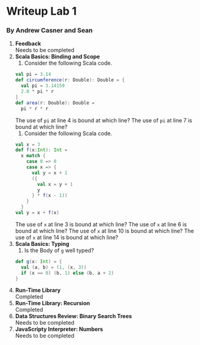 # Writeup Lab 1
### By Andrew Casner and Sean
1. **Feedback**  
Needs to be completed
1. **Scala Basics: Binding and Scope**
   1. Consider the following Scala code.  
   ```Scala
   val pi = 3.14
   def circumference(r: Double): Double = {
     val pi = 3.14159
     2.0 * pi * r
   }
   def area(r: Double): Double =
     pi * r * r
   ```
   The use of `pi` at line 4 is bound at which line? The use of `pi` at line 7 is bound at which line?  
   1. Consider the following Scala code.  
   ```Scala
   val x = 3
   def f(x:Int): Int =
     x match {
       case 0 => 0
       case x => {
         val y = x + 1
         ({
           val x = y + 1
           y
         } * f(x - 1))
       }
     }
   val y = x + f(x)
   ```
   The use of `x` at line 3 is bound at which line? The use of `x` at line 6 is bound at which line? The use of `x` at line 10 is bound at which line? The use of `x` at line 14 is bound at which line?
1. **Scala Basics: Typing**  
   1. Is the Body of `g` well typed?  
   ```Scala
   def g(x: Int) = {
     val (a, b) = (1, (x, 3))
     if (x == 0) (b, 1) else (b, a + 2)
   }
   ```
1. **Run-Time Library**  
Completed
1. **Run-Time Library: Recursion**  
Completed
1. **Data Structures Review: Binary Search Trees**  
Needs to be completed
1. **JavaScripty Interpreter: Numbers**  
Needs to be completed
